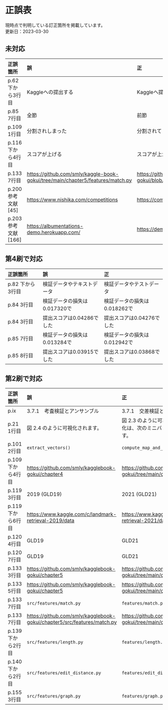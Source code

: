 # 正誤表

現時点で判明している訂正箇所を掲載しています。  
更新日：2023-03-30

## 未対応

| 正誤箇所 | 誤 |  正 |  
| :--- | :--- |:--- |
| p.62 下から3行目 | Kaggleへの提出する | Kaggleへ提出する |
| p.85 7行目 | 全節 | 前節 |
| p.109 1行目 | 分割されしまった | 分割されてしまった |
| p.116 下から4行目 | スコアが上げる | スコアが上がる |
| p.133 7行目 | https://github.com/smly/kaggle-book-gokui/tree/main/chapter5/features/match.py | https://github.com/smly/kaggle-book-gokui/blob/main/chapter5/features/match.py |
| p.200 参考文献[45] | https://www.nishika.com/competitions | https://competition.nishika.com/ |
| p.203 参考文献[166] | https://albumentations-demo.herokuapp.com/ | https://demo.albumentations.ai/ |

## 第4刷で対応

| 正誤箇所 | 誤 |  正 |  
| :--- | :--- |:--- |
| p.82 下から3行目 | 検証データやテキストデータ | 検証データやテストデータ |
| p.84 3行目 | 検証データの損失は0.017320で | 検証データの損失は0.018262で |
| p.84 3行目 | 提出スコアは0.04286でした | 提出スコアは0.04276でした |
| p.85 7行目 | 検証データの損失は0.013284で | 検証データの損失は0.012942で |
| p.85 8行目 | 提出スコアは0.03915でした | 提出スコアは0.03868でした |

## 第2刷で対応

| 正誤箇所 | 誤 |  正 |  
| :--- | :--- |:--- |
| p.ⅸ | 3.7.1　考査検証とアンサンブル | 3.7.1　交差検証とアンサンブル |
| p.21 1行目 | 図 2.4 のように可視化されます。 | 図 2.3 のように可視化されます。なおこの可視化は、次のミニバッチの処理も含めた結果です。 |
| p.101 2行目 | `extract_vectors()` | `compute_map_and_print()` |
| p.109 下から4行目 | https://github.com/smly/kagglebook-gokui/chapter4 | https://github.com/smly/kaggle-book-gokui/tree/main/chapter4 |
| p.119 3行目 | 2019 (GLD19) | 2021 (GLD21) |
| p.119 下から6行目 | https://www.kaggle.com/c/landmark-retrieval-2019/data | https://www.kaggle.com/c/landmark-retrieval-2021/data |
| p.120 4行目 | GLD19 | GLD21 |
| p.120 7行目 | GLD19 | GLD21 |
| p.133 3行目 | https://github.com/smly/kagglebook-gokui/chapter5 | https://github.com/smly/kaggle-book-gokui/tree/main/chapter5 |
| p.133 5行目 | https://github.com/smly/kagglebook-gokui/chapter5 | https://github.com/smly/kaggle-book-gokui/tree/main/chapter5 |
| p.133 7行目 | `src/features/match.py` | `features/match.py` |
| p.133 7行目 | https://github.com/smly/kagglebook-gokui/chapter5/src/features/match.py | https://github.com/smly/kaggle-book-gokui/tree/main/chapter5/features/match.py |
| p.139 下から2行目 | `src/features/length.py` | `features/length.py` |
| p.140 下から2行目 | `src/features/edit_distance.py` | `features/edit_distance.py` |
| p.155 3行目 | `src/features/graph.py` | `features/graph.py` |
